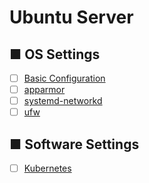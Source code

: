 # Ubuntu Server
## ■ OS Settings
- [ ] [Basic Configuration](settings)
- [ ] [apparmor](apparmor)
- [ ] [systemd-networkd](systemd-networkd)
- [ ] [ufw](ufw)

## ■ Software Settings
- [ ] [Kubernetes](kubernetes)
